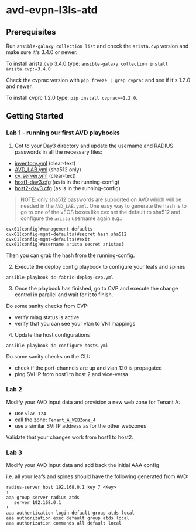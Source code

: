 # avd-evpn-l3ls-atd

## Prerequisites

Run `ansible-galaxy collection list` and check the `arista.cvp` version and make sure it's 3.4.0 or
newer. 

To install arista.cvp 3.4.0 type: `ansible-galaxy collection install arista.cvp:=3.4.0`

Check the cvprac version with `pip freeze | grep cvprac` and see if it's 1.2.0 and newer. 

To install cvprc 1.2.0 type: `pip install cvprac==1.2.0`.
## Getting Started

### Lab 1 - running our first AVD playbooks

1. Got to your Day3 directory and update the username and RADIUS passwords in all the necessary files:
- [inventory.yml](./inventory.yml) (clear-text)
- [AVD_LAB.yml](./group_vars/AVD_LAB.yml) (sha512 only)
- [cv_server.yml](./host_vars/cv_server.yml) (clear-text)
- [host1-day3.cfg](./configlets/host1-day3.cfg) (as is in the running-config)
- [host2-day3.cfg](./configlets/host2-day3.cfg) (as is in the running-config)

> NOTE: only sha512 passwords are supported on AVD which will be needed in the `AVD_LAB.yaml`. 
> One easy way to generate the hash is to go to one of the vEOS boxes like cvx set the default to sha512
> and configure the `arista` username again
> e.g.: 

```shell
cvx01(config)#management defaults 
cvx01(config-mgmt-defaults)#secret hash sha512 
cvx01(config-mgmt-defaults)#exit
cvx01(config)#username arista secret aristae3
```

Then you can grab the hash from the running-config.

2. Execute the deploy config playbook to configure your leafs and spines

`ansible-playbook dc-fabric-deploy-cvp.yml`

3. Once the playbook has finished, go to CVP and execute the change control in parallel and wait for 
it to finish.

Do some sanity checks from CVP:
- verify mlag status is active
- verify that you can see your vlan to VNI mappings


4. Update the host configurations

`ansible-playbook dc-configure-hosts.yml`

Do some sanity checks on the CLI:
- check if the port-channels are up and vlan 120 is propagated
- ping SVI IP from host1 to host 2 and vice-versa

### Lab 2

Modify your AVD input data and provision a new web zone for Tenant A:
- use `vlan 124`
- call the zone: `Tenant_A_WEBZone_4`
- use a similar SVI IP address as for the other webzones

Validate that your changes work from host1 to host2.

### Lab 3

Modify your AVD input data and add back the initial AAA config

i.e. all your leafs and spines should have the following generated from AVD:

```
radius-server host 192.168.0.1 key 7 <Key>
!
aaa group server radius atds
   server 192.168.0.1
!
aaa authentication login default group atds local
aaa authorization exec default group atds local
aaa authorization commands all default local
```
